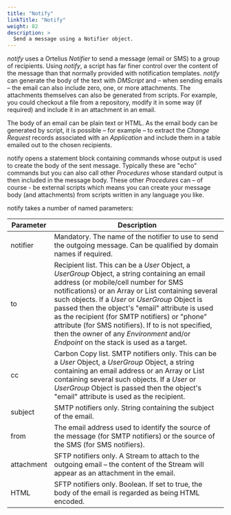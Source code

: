 ```yaml
---
title: "Notify"
linkTitle: "Notify"
weight: 82
description: >
  Send a message using a Notifier object. 
---
```


_notify_ uses a Ortelius _Notifier_ to send a message (email or SMS) to a group of recipients. Using _notify_, a script has far finer control over the content of the message than that normally provided with notification templates. _notify_ can generate the body of the text with _DMScript_ and – when sending emails – the email can also include zero, one, or more attachments. The attachments themselves can also be generated from scripts. For example, you could checkout a file from a repository, modify it in some way (if required) and include it in an attachment in an email.

The body of an email can be plain text or HTML. As the email body can be generated by script, it is possible – for example – to extract the _Change Request_ records associated with an _Application_ and include them in a table emailed out to the chosen recipients.

notify opens a statement block containing commands whose output is used to create the body of the sent message. Typically these are "echo" commands but you can also call other _Procedures_ whose standard output is then included in the message body. These other _Procedures_ can – of course - be external scripts which means you can create your message body (and attachments) from scripts written in any language you like.

notify takes a number of named parameters:

| Parameter | Description |
| --- | --- |
| notifier | Mandatory. The name of the notifier to use to send the outgoing message. Can be qualified by domain names if required. |
| to | Recipient list. This can be a _User_ Object, a _UserGroup_ Object, a string containing an email address (or mobile/cell number for SMS notifications) or an Array or List containing several such objects. If a _User_ or _UserGroup_ Object is passed then the object's "email" attribute is used as the recipient (for SMTP notifiers) or "phone" attribute (for SMS notifiers). If to is not specified, then the owner of any _Environment_ and/or _Endpoint_ on the stack is used as a target. |
| cc | Carbon Copy list. SMTP notifiers only. This can be a _User_ Object, a _UserGroup_ Object, a string containing an email address or an Array or List containing several such objects. If a _User_ or _UserGroup_ Object is passed then the object's "email" attribute is used as the recipient.
| subject | SMTP notifiers only. String containing the subject of the email.
| from | The email address used to identify the source of the message (for SMTP notifiers) or the source of the SMS (for SMS notifiers).
| attachment | SFTP notifiers only. A Stream to attach to the outgoing email – the content of the Stream will appear as an attachment in the email.
| HTML | SFTP notifiers only. Boolean. If set to true, the body of the email is regarded as being HTML encoded. |
